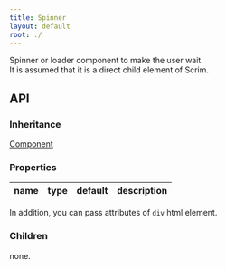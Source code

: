 ```yaml
---
title: Spinner
layout: default
root: ./
---
```


Spinner or loader component to make the user wait.  
It is assumed that it is a direct child element of Scrim.


API
--------

### Inheritance

[Component](component)

### Properties

| name | type | default | description |
| ---- | -- | ----------- | ---- |

In addition, you can pass attributes of `div` html element.

### Children

none.
